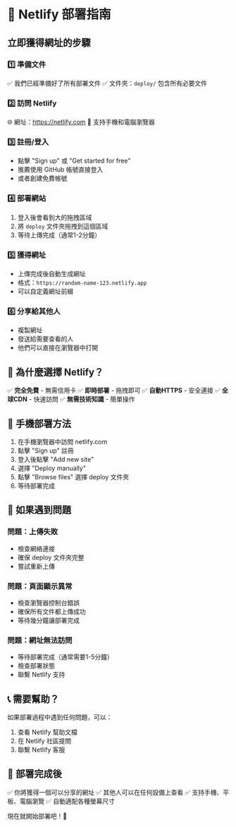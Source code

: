 # 🚀 Netlify 部署指南

## 立即獲得網址的步驟

### 1️⃣ 準備文件
✅ 我們已經準備好了所有部署文件
✅ 文件夾：`deploy/` 包含所有必要文件

### 2️⃣ 訪問 Netlify
🌐 網址：https://netlify.com
📱 支持手機和電腦瀏覽器

### 3️⃣ 註冊/登入
- 點擊 "Sign up" 或 "Get started for free"
- 推薦使用 GitHub 帳號直接登入
- 或者創建免費帳號

### 4️⃣ 部署網站
1. 登入後會看到大的拖拽區域
2. 將 `deploy` 文件夾拖拽到這個區域
3. 等待上傳完成（通常1-2分鐘）

### 5️⃣ 獲得網址
- 上傳完成後自動生成網址
- 格式：`https://random-name-123.netlify.app`
- 可以自定義網址前綴

### 6️⃣ 分享給其他人
- 複製網址
- 發送給需要查看的人
- 他們可以直接在瀏覽器中打開

## 🎯 為什麼選擇 Netlify？

✅ **完全免費** - 無需信用卡
✅ **即時部署** - 拖拽即可
✅ **自動HTTPS** - 安全連接
✅ **全球CDN** - 快速訪問
✅ **無需技術知識** - 簡單操作

## 📱 手機部署方法

1. 在手機瀏覽器中訪問 netlify.com
2. 點擊 "Sign up" 註冊
3. 登入後點擊 "Add new site"
4. 選擇 "Deploy manually"
5. 點擊 "Browse files" 選擇 deploy 文件夾
6. 等待部署完成

## 🔧 如果遇到問題

### 問題：上傳失敗
- 檢查網絡連接
- 確保 deploy 文件夾完整
- 嘗試重新上傳

### 問題：頁面顯示異常
- 檢查瀏覽器控制台錯誤
- 確保所有文件都上傳成功
- 等待幾分鐘讓部署完成

### 問題：網址無法訪問
- 等待部署完成（通常需要1-5分鐘）
- 檢查部署狀態
- 聯繫 Netlify 支持

## 📞 需要幫助？

如果部署過程中遇到任何問題，可以：
1. 查看 Netlify 幫助文檔
2. 在 Netlify 社區提問
3. 聯繫 Netlify 客服

## 🎉 部署完成後

✅ 你將獲得一個可以分享的網址
✅ 其他人可以在任何設備上查看
✅ 支持手機、平板、電腦瀏覽
✅ 自動適配各種螢幕尺寸

現在就開始部署吧！🚀
